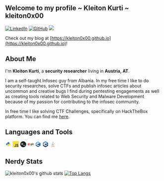 ## Welcome to my profile ~ Kleiton Kurti ~ kleiton0x00

<a href="https://www.linkedin.com/in/kleiton-kurti-3210b31a2" target="_blank"><img src="https://img.shields.io/badge/LinkedIn-%230077B5.svg?&style=flat-square&logo=linkedin&logoColor=white" alt="LinkedIn"></a>
<a href="https://github.com/kleiton0x00/" target="_blank"><img src="https://img.shields.io/badge/-GitHub-181717?style=flat-square&logo=github" alt="GitHub"></a>
![](https://komarev.com/ghpvc/?username=kleiton0x00)  

Check out my blog at [https://kleiton0x00.github.io](https://kleiton0x00.github.io)!  

## About Me

<!--
<img align="right" alt="GIF" src="https://i.pinimg.com/originals/e4/26/70/e426702edf874b181aced1e2fa5c6cde.gif" />
-->

I'm **Kleiton Kurti**, a **security researcher** living in **Austria, AT**.

I am a self-taught Infosec guy from Albania. In my free time I like to do security researches, solve CTFs and publish infosec articles about uncommon and creative bugs I find during pentesting engagements as well as creating tools related to Web Security and Malware Development because of my passion for contributing to the infosec community.

In free time I like solving CTF Challenges, specifically on HackTheBox platform. You can find me [here](https://www.hackthebox.eu/home/users/profile/172232).

## Languages and Tools

<code><img height="20" src="https://raw.githubusercontent.com/github/explore/80688e429a7d4ef2fca1e82350fe8e3517d3494d/topics/python/python.png"></code>
<code><img height="20" src="https://raw.githubusercontent.com/github/explore/80688e429a7d4ef2fca1e82350fe8e3517d3494d/topics/javascript/javascript.png"></code>
<code><img height="20" src="https://raw.githubusercontent.com/github/explore/80688e429a7d4ef2fca1e82350fe8e3517d3494d/topics/terminal/terminal.png"></code>
<code><img height="20" src="https://raw.githubusercontent.com/github/explore/80688e429a7d4ef2fca1e82350fe8e3517d3494d/topics/git/git.png"></code>
<code><img height="20" src="https://raw.githubusercontent.com/github/explore/80688e429a7d4ef2fca1e82350fe8e3517d3494d/topics/c/c.png"></code>
<code><img height="20" src="https://raw.githubusercontent.com/github/explore/80688e429a7d4ef2fca1e82350fe8e3517d3494d/topics/cpp/cpp.png"></code>
<code><img height="20" src="https://raw.githubusercontent.com/github/explore/80688e429a7d4ef2fca1e82350fe8e3517d3494d/topics/java/java.png"></code>

## Nerdy Stats
![kleiton0x00's github stats](https://github-readme-stats.vercel.app/api?username=kleiton0x00&show_icons=true&hide_border=false&theme=tokyonight&count_private=true&hide_title=false)
[![Top Langs](https://github-readme-stats.vercel.app/api/top-langs/?username=kleiton0x00&hide=html&theme=tokyonight&layout=compact)](https://github.com/anuraghazra/github-readme-stats)
